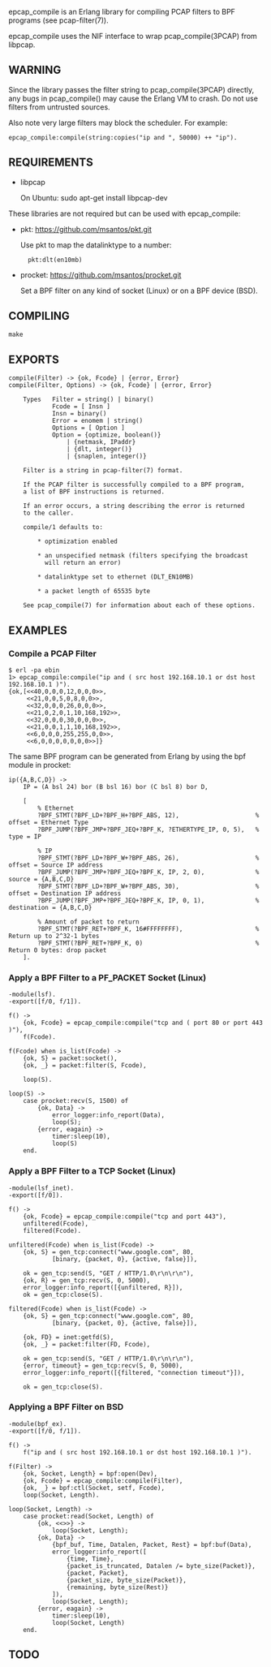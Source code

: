 epcap\_compile is an Erlang library for compiling PCAP filters to BPF
programs (see pcap-filter(7)). 

epcap\_compile uses the NIF interface to wrap pcap\_compile(3PCAP)
from libpcap.


## WARNING

Since the library passes the filter string to pcap\_compile(3PCAP)
directly, any bugs in pcap\_compile() may cause the Erlang VM to crash. Do
not use filters from untrusted sources.

Also note very large filters may block the scheduler. For example:

    epcap_compile:compile(string:copies("ip and ", 50000) ++ "ip").


## REQUIREMENTS

* libpcap

  On Ubuntu: sudo apt-get install libpcap-dev

These libraries are not required but can be used with epcap\_compile:

* pkt: https://github.com/msantos/pkt.git

  Use pkt to map the datalinktype to a number:

        pkt:dlt(en10mb)

* procket: https://github.com/msantos/procket.git

  Set a BPF filter on any kind of socket (Linux) or on a BPF device
  (BSD).


## COMPILING

    make


## EXPORTS

    compile(Filter) -> {ok, Fcode} | {error, Error}
    compile(Filter, Options) -> {ok, Fcode} | {error, Error}
    
        Types   Filter = string() | binary()
                Fcode = [ Insn ]
                Insn = binary()
                Error = enomem | string()
                Options = [ Option ]
                Option = {optimize, boolean()}
                    | {netmask, IPaddr}
                    | {dlt, integer()}
                    | {snaplen, integer()}

        Filter is a string in pcap-filter(7) format.

        If the PCAP filter is successfully compiled to a BPF program,
        a list of BPF instructions is returned.

        If an error occurs, a string describing the error is returned
        to the caller.

        compile/1 defaults to:

            * optimization enabled

            * an unspecified netmask (filters specifying the broadcast
              will return an error)

            * datalinktype set to ethernet (DLT_EN10MB)

            * a packet length of 65535 byte

        See pcap_compile(7) for information about each of these options.


## EXAMPLES

### Compile a PCAP Filter

    $ erl -pa ebin
    1> epcap_compile:compile("ip and ( src host 192.168.10.1 or dst host 192.168.10.1 )").
    {ok,[<<40,0,0,0,12,0,0,0>>,
         <<21,0,0,5,0,8,0,0>>,
         <<32,0,0,0,26,0,0,0>>,
         <<21,0,2,0,1,10,168,192>>,
         <<32,0,0,0,30,0,0,0>>,
         <<21,0,0,1,1,10,168,192>>,
         <<6,0,0,0,255,255,0,0>>,
         <<6,0,0,0,0,0,0,0>>]}

The same BPF program can be generated from Erlang by using the bpf module in procket:

    ip({A,B,C,D}) ->
        IP = (A bsl 24) bor (B bsl 16) bor (C bsl 8) bor D,
    
        [
            % Ethernet
            ?BPF_STMT(?BPF_LD+?BPF_H+?BPF_ABS, 12),                     % offset = Ethernet Type
            ?BPF_JUMP(?BPF_JMP+?BPF_JEQ+?BPF_K, ?ETHERTYPE_IP, 0, 5),   % type = IP
    
            % IP
            ?BPF_STMT(?BPF_LD+?BPF_W+?BPF_ABS, 26),                     % offset = Source IP address
            ?BPF_JUMP(?BPF_JMP+?BPF_JEQ+?BPF_K, IP, 2, 0),              % source = {A,B,C,D}
            ?BPF_STMT(?BPF_LD+?BPF_W+?BPF_ABS, 30),                     % offset = Destination IP address
            ?BPF_JUMP(?BPF_JMP+?BPF_JEQ+?BPF_K, IP, 0, 1),              % destination = {A,B,C,D}
    
            % Amount of packet to return
            ?BPF_STMT(?BPF_RET+?BPF_K, 16#FFFFFFFF),                    % Return up to 2^32-1 bytes
            ?BPF_STMT(?BPF_RET+?BPF_K, 0)                               % Return 0 bytes: drop packet
        ].


### Apply a BPF Filter to a PF\_PACKET Socket (Linux)

    -module(lsf).
    -export([f/0, f/1]).
    
    f() ->
        {ok, Fcode} = epcap_compile:compile("tcp and ( port 80 or port 443 )"),
        f(Fcode).
    
    f(Fcode) when is_list(Fcode) ->
        {ok, S} = packet:socket(),
        {ok, _} = packet:filter(S, Fcode),
    
        loop(S).
    
    loop(S) ->
        case procket:recv(S, 1500) of
            {ok, Data} ->
                error_logger:info_report(Data),
                loop(S);
            {error, eagain} ->
                timer:sleep(10),
                loop(S)
        end.

### Apply a BPF Filter to a TCP Socket (Linux)

    -module(lsf_inet).
    -export([f/0]).

    f() ->
        {ok, Fcode} = epcap_compile:compile("tcp and port 443"),
        unfiltered(Fcode),
        filtered(Fcode).

    unfiltered(Fcode) when is_list(Fcode) ->
        {ok, S} = gen_tcp:connect("www.google.com", 80,
                [binary, {packet, 0}, {active, false}]),

        ok = gen_tcp:send(S, "GET / HTTP/1.0\r\n\r\n"),
        {ok, R} = gen_tcp:recv(S, 0, 5000),
        error_logger:info_report([{unfiltered, R}]),
        ok = gen_tcp:close(S).

    filtered(Fcode) when is_list(Fcode) ->
        {ok, S} = gen_tcp:connect("www.google.com", 80,
                [binary, {packet, 0}, {active, false}]),

        {ok, FD} = inet:getfd(S),
        {ok, _} = packet:filter(FD, Fcode),

        ok = gen_tcp:send(S, "GET / HTTP/1.0\r\n\r\n"),
        {error, timeout} = gen_tcp:recv(S, 0, 5000),
        error_logger:info_report([{filtered, "connection timeout"}]),

        ok = gen_tcp:close(S).

### Applying a BPF Filter on BSD


    -module(bpf_ex).
    -export([f/0, f/1]).

    f() ->
        f("ip and ( src host 192.168.10.1 or dst host 192.168.10.1 )").

    f(Filter) ->
        {ok, Socket, Length} = bpf:open(Dev),
        {ok, Fcode} = epcap_compile:compile(Filter),
        {ok, _} = bpf:ctl(Socket, setf, Fcode),
        loop(Socket, Length).

    loop(Socket, Length) ->
        case procket:read(Socket, Length) of
            {ok, <<>>} ->
                loop(Socket, Length);
            {ok, Data} ->
                {bpf_buf, Time, Datalen, Packet, Rest} = bpf:buf(Data),
                error_logger:info_report([
                    {time, Time},
                    {packet_is_truncated, Datalen /= byte_size(Packet)},
                    {packet, Packet},
                    {packet_size, byte_size(Packet)},
                    {remaining, byte_size(Rest)}
                ]),
                loop(Socket, Length);
            {error, eagain} ->
                timer:sleep(10),
                loop(Socket, Length)
        end.


## TODO
